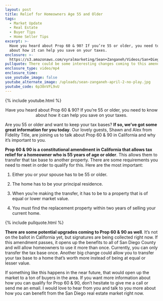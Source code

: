 ```yaml
---
layout: post
title: Relief for Homeowners Age 55 and Older
tags:
  - Market Update
  - Real Estate
  - Buyer Tips
  - Home Seller Tips
excerpt: >-
  Have you heard about Prop 60 & 90? If you’re 55 or older, you need to know
  about how it can help you save on your taxes.
enclosure: >-
  https://s3.amazonaws.com/vyralmarketing/Sean+Zanganeh/Videos/San+Diego%252C+CA+Real+Estate+-+Relief+for+Homeowners+Age+55+and+Older.mp4
pullquote: There could be some interesting changes coming to this amendment.
enclosure_type: video/mp4
enclosure_time:
use_youtube_image: false
youtube_alternate_image: /uploads/sean-zanganeh-april-2-no-play.jpg
youtube_code: 6p38nVFL9vU
---
```


{% include youtube.html %}

<center>Have you heard about Prop 60 & 90? If you’re 55 or older, you need to know about how it can help you save on your taxes.</center>

Are you 55 or older and want to keep your tax bases? **If so, we’ve got some great information for you today**. Our lovely guests, Shawn and Alex from Fidelity Title, are joining us to talk about Prop 60 & 90 in California and why it’s important to you.

**Prop 60 & 90 is a constitutional amendment in California that allows tax relief for a homeowner who is 55 years of age or older**. This allows them to transfer that tax base to another property. There are some requirements you need to meet in order to qualify for this. Here are the most important:

1. Either you or your spouse has to be 55 or older.

2. The home has to be your principal residence.

3. When you’re making the transfer, it has to be to a property that is of equal or lower market value.

4. You must find the replacement property within two years of selling your current home.

{% include pullquote.html %}

**There are some potential upgrades coming to Prop 60 & 90 as well**. It’s not on the ballot in California yet, but signatures are being collected right now. If this amendment passes, it opens up the benefits to all of San Diego County and will allow homeowners to use it more than once. Currently, you can only transfer the tax base once. Another big change could allow you to transfer your tax base to a home that’s worth more instead of being at equal or lesser value.

If something like this happens in the near future, that would open up the market to a ton of buyers in the area. If you want more information about how you can qualify for Prop 60 & 90, don’t hesitate to give me a call or send me an email. I would love to hear from you and talk to you more about how you can benefit from the San Diego real estate market right now.